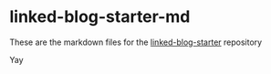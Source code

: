 # linked-blog-starter-md
These are the markdown files for the [linked-blog-starter](https://github.com/matthewwong525/linked-blog-starter) repository


Yay
